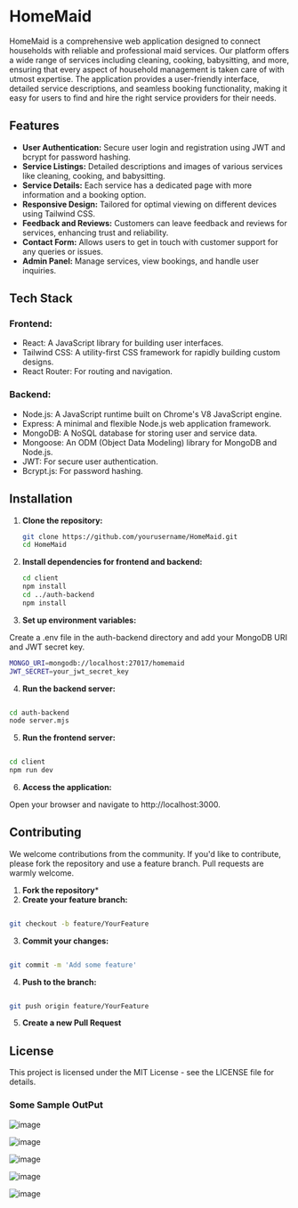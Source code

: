 # HomeMaid

HomeMaid is a comprehensive web application designed to connect households with reliable and professional maid services. Our platform offers a wide range of services including cleaning, cooking, babysitting, and more, ensuring that every aspect of household management is taken care of with utmost expertise. The application provides a user-friendly interface, detailed service descriptions, and seamless booking functionality, making it easy for users to find and hire the right service providers for their needs.

## Features

- **User Authentication:** Secure user login and registration using JWT and bcrypt for password hashing.
- **Service Listings:** Detailed descriptions and images of various services like cleaning, cooking, and babysitting.
- **Service Details:** Each service has a dedicated page with more information and a booking option.
- **Responsive Design:** Tailored for optimal viewing on different devices using Tailwind CSS.
- **Feedback and Reviews:** Customers can leave feedback and reviews for services, enhancing trust and reliability.
- **Contact Form:** Allows users to get in touch with customer support for any queries or issues.
- **Admin Panel:** Manage services, view bookings, and handle user inquiries.

## Tech Stack

### Frontend:
- React: A JavaScript library for building user interfaces.
- Tailwind CSS: A utility-first CSS framework for rapidly building custom designs.
- React Router: For routing and navigation.

### Backend:
- Node.js: A JavaScript runtime built on Chrome's V8 JavaScript engine.
- Express: A minimal and flexible Node.js web application framework.
- MongoDB: A NoSQL database for storing user and service data.
- Mongoose: An ODM (Object Data Modeling) library for MongoDB and Node.js.
- JWT: For secure user authentication.
- Bcrypt.js: For password hashing.

## Installation

1. **Clone the repository:**
   ```bash
   git clone https://github.com/yourusername/HomeMaid.git
   cd HomeMaid
2.  **Install dependencies for frontend and backend:**
     ```bash
     cd client
     npm install
    cd ../auth-backend
    npm install

3.  **Set up environment variables:**

Create a .env file in the auth-backend directory and add your MongoDB URI and JWT secret key.
   ```bash
   MONGO_URI=mongodb://localhost:27017/homemaid
   JWT_SECRET=your_jwt_secret_key
```
4. **Run the backend server:**

```bash

cd auth-backend
node server.mjs

```
5. **Run the frontend server:**

```bash

cd client
npm run dev
```
6. **Access the application:**

Open your browser and navigate to http://localhost:3000.


## Contributing

We welcome contributions from the community. If you'd like to contribute, please fork the repository and use a feature branch. Pull requests are warmly welcome.

1. **Fork the repository***
2.  **Create your feature branch:**
```bash

git checkout -b feature/YourFeature
```
3. **Commit your changes:**

```bash

git commit -m 'Add some feature'

```
4. **Push to the branch:**
```bash

git push origin feature/YourFeature
```
5. **Create a new Pull Request**
   
## License
This project is licensed under the MIT License - see the LICENSE file for details.



### Some Sample OutPut

![image](https://github.com/mahakPandeyOfficial/HomeMaid/assets/116765334/6f48e4a0-00c3-499b-b83b-b4b666a2ff44)

![image](https://github.com/mahakPandeyOfficial/HomeMaid/assets/116765334/3cb4eade-2f2e-44fb-ab6f-d2bbd7e1dfd2)

![image](https://github.com/mahakPandeyOfficial/HomeMaid/assets/116765334/54c8cdbb-b213-4c44-8e23-eab8e4fc1c96)

![image](https://github.com/mahakPandeyOfficial/HomeMaid/assets/116765334/ef5e9744-2e5e-4e8d-8dcd-73dfa1a7cc7e)

![image](https://github.com/mahakPandeyOfficial/HomeMaid/assets/116765334/16b13022-e31c-4c36-a5be-d8abec394fbf)






